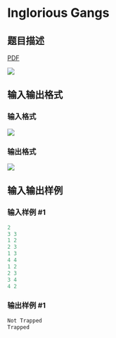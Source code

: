 # Inglorious Gangs

## 题目描述

[problemUrl]: https://uva.onlinejudge.org/index.php?option=com_onlinejudge&Itemid=8&category=226&page=show_problem&problem=2996

[PDF](https://uva.onlinejudge.org/external/118/p11896.pdf)

![](https://cdn.luogu.com.cn/upload/vjudge_pic/UVA11896/88a3da5cb9979afb073953730d6063e7281ad26a.png)

## 输入输出格式

### 输入格式

![](https://cdn.luogu.com.cn/upload/vjudge_pic/UVA11896/3f6fcce4c57d405681122b210ada0fd47da4578d.png)

### 输出格式

![](https://cdn.luogu.com.cn/upload/vjudge_pic/UVA11896/84f77b4281a7ff9f144c3591e724f71595426261.png)

## 输入输出样例

### 输入样例 #1

```cpp
2
3 3
1 2
2 3
1 3
4 4
1 2
2 3
3 4
4 2
```


### 输出样例 #1

```cpp
Not Trapped
Trapped
```


